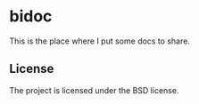 bidoc
=======

This is the place where I put some docs to share.


License
-------

The project is licensed under the BSD license.
